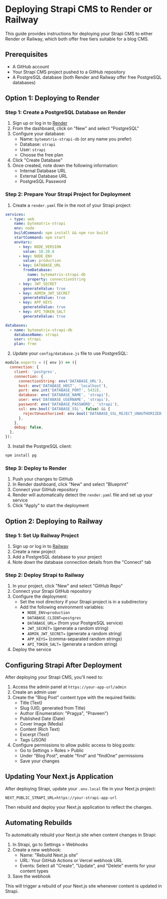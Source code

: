 # Deploying Strapi CMS to Render or Railway

This guide provides instructions for deploying your Strapi CMS to either Render or Railway, which both offer free tiers suitable for a blog CMS.

## Prerequisites

- A GitHub account
- Your Strapi CMS project pushed to a GitHub repository
- A PostgreSQL database (both Render and Railway offer free PostgreSQL databases)

## Option 1: Deploying to Render

### Step 1: Create a PostgreSQL Database on Render

1. Sign up or log in to [Render](https://render.com/)
2. From the dashboard, click on "New" and select "PostgreSQL"
3. Configure your database:
   - Name: `bytematrix-strapi-db` (or any name you prefer)
   - Database: `strapi`
   - User: `strapi`
   - Choose the free plan
4. Click "Create Database"
5. Once created, note down the following information:
   - Internal Database URL
   - External Database URL
   - PostgreSQL Password

### Step 2: Prepare Your Strapi Project for Deployment

1. Create a `render.yaml` file in the root of your Strapi project:

```yaml
services:
  - type: web
    name: bytematrix-strapi
    env: node
    buildCommand: npm install && npm run build
    startCommand: npm start
    envVars:
      - key: NODE_VERSION
        value: 18.20.8
      - key: NODE_ENV
        value: production
      - key: DATABASE_URL
        fromDatabase:
          name: bytematrix-strapi-db
          property: connectionString
      - key: JWT_SECRET
        generateValue: true
      - key: ADMIN_JWT_SECRET
        generateValue: true
      - key: APP_KEYS
        generateValue: true
      - key: API_TOKEN_SALT
        generateValue: true

databases:
  - name: bytematrix-strapi-db
    databaseName: strapi
    user: strapi
    plan: free
```

2. Update your `config/database.js` file to use PostgreSQL:

```javascript
module.exports = ({ env }) => ({
  connection: {
    client: 'postgres',
    connection: {
      connectionString: env('DATABASE_URL'),
      host: env('DATABASE_HOST', 'localhost'),
      port: env.int('DATABASE_PORT', 5432),
      database: env('DATABASE_NAME', 'strapi'),
      user: env('DATABASE_USERNAME', 'strapi'),
      password: env('DATABASE_PASSWORD', 'strapi'),
      ssl: env.bool('DATABASE_SSL', false) && {
        rejectUnauthorized: env.bool('DATABASE_SSL_REJECT_UNAUTHORIZED', true),
      },
    },
    debug: false,
  },
});
```

3. Install the PostgreSQL client:

```bash
npm install pg
```

### Step 3: Deploy to Render

1. Push your changes to GitHub
2. In Render dashboard, click "New" and select "Blueprint"
3. Connect your GitHub repository
4. Render will automatically detect the `render.yaml` file and set up your service
5. Click "Apply" to start the deployment

## Option 2: Deploying to Railway

### Step 1: Set Up Railway Project

1. Sign up or log in to [Railway](https://railway.app/)
2. Create a new project
3. Add a PostgreSQL database to your project
4. Note down the database connection details from the "Connect" tab

### Step 2: Deploy Strapi to Railway

1. In your project, click "New" and select "GitHub Repo"
2. Connect your Strapi GitHub repository
3. Configure the deployment:
   - Set the root directory if your Strapi project is in a subdirectory
   - Add the following environment variables:
     - `NODE_ENV=production`
     - `DATABASE_CLIENT=postgres`
     - `DATABASE_URL=` (from your PostgreSQL service)
     - `JWT_SECRET=` (generate a random string)
     - `ADMIN_JWT_SECRET=` (generate a random string)
     - `APP_KEYS=` (comma-separated random strings)
     - `API_TOKEN_SALT=` (generate a random string)
4. Deploy the service

## Configuring Strapi After Deployment

After deploying your Strapi CMS, you'll need to:

1. Access the admin panel at `https://your-app-url/admin`
2. Create an admin user
3. Create the "Blog Post" content type with the required fields:
   - Title (Text)
   - Slug (UID, generated from Title)
   - Author (Enumeration: "Pragya", "Praveen")
   - Published Date (Date)
   - Cover Image (Media)
   - Content (Rich Text)
   - Excerpt (Text)
   - Tags (JSON)
4. Configure permissions to allow public access to blog posts:
   - Go to Settings > Roles > Public
   - Under "Blog Post", enable "find" and "findOne" permissions
   - Save your changes

## Updating Your Next.js Application

After deploying Strapi, update your `.env.local` file in your Next.js project:

```
NEXT_PUBLIC_STRAPI_URL=https://your-strapi-app-url
```

Then rebuild and deploy your Next.js application to reflect the changes.

## Automating Rebuilds

To automatically rebuild your Next.js site when content changes in Strapi:

1. In Strapi, go to Settings > Webhooks
2. Create a new webhook:
   - Name: "Rebuild Next.js site"
   - URL: Your GitHub Actions or Vercel webhook URL
   - Events: Select all "Create", "Update", and "Delete" events for your content types
3. Save the webhook

This will trigger a rebuild of your Next.js site whenever content is updated in Strapi.
